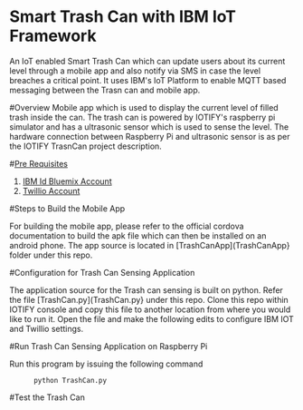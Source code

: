 # Smart Trash Can with IBM IoT Framework

An IoT enabled Smart Trash Can which can update users about its current level through a mobile app and also notify via SMS in case the level breaches a critical point. It uses IBM's IoT Platform to enable MQTT based messaging between the Trasn can and mobile app. 

#Overview
Mobile app which is used to display the current level of filled trash inside the can. The trash can is powered by IOTIFY's raspberry pi simulator and has a ultrasonic sensor which is used to sense the level.  The hardware connection between Raspberry Pi and ultrasonic sensor is as per the IOTIFY TrasnCan project description.


#[Pre Requisites](#pre-requisites)

1. [IBM Id Bluemix Account](https://console.ng.bluemix.net/registration/) 
2. [Twillio Account](https://www.twilio.com/try-twilio)


#Steps to Build the Mobile App

For building the mobile app, please refer to the official cordova documentation to build the apk file which can then be installed on an android phone. The app source is located in [TrashCanApp](TrashCanApp} folder under this repo.


#Configuration for Trash Can Sensing Application

The application source for the Trash can sensing is built on python. Refer the file [TrashCan.py](TrashCan.py} under this repo.
Clone this repo within IOTIFY console and copy this file to another location from where you would like to run it. 
Open the file and make the following edits to configure IBM IOT and Twillio settings. 


#Run Trash Can Sensing Application on Raspberry Pi

Run this program by issuing the following command

          python TrashCan.py





#Test the Trash Can


